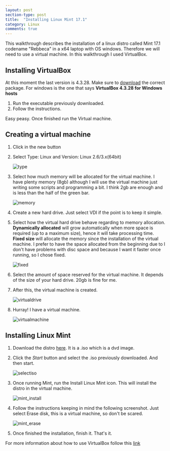 ```yaml
---
layout: post
section-type: post
title:  "Installing Linux Mint 17.1"
category: Linux
comments: true
---
```


This walkthrough describes the installation of a linux distro called Mint 17.1 codename "Rebbeca" in a x64 laptop with OS windows. Therefore
we will need to use a virtual machine. In this walkthrough I used VirtualBox. 

## Installing **VirtualBox**

At this moment the last version is 4.3.28. Make sure to [download](https://www.virtualbox.org/wiki/Downloads) the correct package. 
For windows is the one that says **VirtualBox 4.3.28 for Windows hosts**

1. Run the executable previously downloaded.
2. Follow the instructions.

Easy peasy. Once finished run the Virtual machine.

## Creating a virtual machine

1. Click in the new button
2. Select Type: Linux and Version: Linux 2.6/3.x(64bit)

	![type](/assets/vm_type.png)

3. Select how much memory will be allocated for the virtual machine. I have plenty memory (8gb) although I will use the virtual machine just
writing some scripts and programming a bit. I think 2gb are enough and is less than the half of the green bar.

	![memory](/assets/vm_memory.png)

4. Create a new hard drive. Just select VDI if the point is to keep it simple.
5. Select how the virtual hard drive behave regarding to memory allocation. **Dynamically allocated** will grow automatically when more space is required 
(up to a maximum size), hence it will take processing time. **Fixed size** will allocate the memory since the installation of the virtual machine. I prefer 
to have the space allocated from the beginning due to I don't have problems with disc space and because I want it faster once running, so I chose fixed.

	![fixed](/assets/vm_hard_fixed.png)

6. Select the amount of space reserved for the virtual machine. It depends of the size of your hard drive. 20gb is fine for me.
7. After this, the virtual machine is created.

	![virtualdrive](/assets/vm_creatingvirtualdrive.png)

8. Hurray! I have a virtual machine.

	![virtualmachine](/assets/vm.png)

## Installing **Linux Mint**

1. Download the distro [here](http://www.linuxmint.com/download.php). It is a .iso which is a dvd image.
2. Click the *Start* button and select the .iso previously downloaded. And then start.

	![selectiso](/assets/mint_iso.png)
	
3. Once running Mint, run the Install Linux Mint icon. This will install the distro in the virtual machine.

	![mint_install](/assets/mint_first.png)
	
4. Follow the instructions keeping in mind the following screenshot. Just select Erase disk, this is a virtual machine, so don't be scared.

	![mint_erase](/assets/mint_erase.png)
	
5. Once finished the installation, finish it. That's it.

For more information about how to use VirtualBox follow this [link](https://www.virtualbox.org/wiki/End-user_documentation)